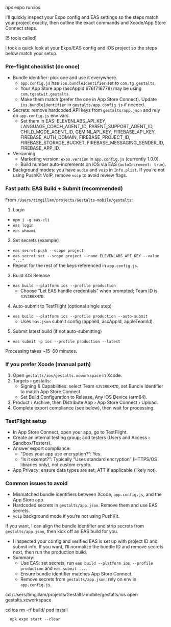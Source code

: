 npx expo run:ios

I'll quickly inspect your Expo config and EAS settings so the steps match your project exactly, then outline the exact commands and Xcode/App Store Connect steps.

[5 tools called]

I took a quick look at your Expo/EAS config and iOS project so the steps below match your setup.

### Pre-flight checklist (do once)
- Bundle identifier: pick one and use it everywhere.
  - `app.config.js` has `ios.bundleIdentifier` set to `com.tg.gestalts`.
  - Your App Store app (ascAppId 6761716778) may be using `com.tgsatwit.gestalts`.
  - Make them match (prefer the one in App Store Connect). Update `ios.bundleIdentifier` in `gestalts/app.config.js` if needed.
- Secrets: remove hardcoded API keys from `gestalts/app.json` and rely on `app.config.js` env vars.
  - Set them in EAS: ELEVENLABS_API_KEY, LANGUAGE_COACH_AGENT_ID, PARENT_SUPPORT_AGENT_ID, CHILD_MODE_AGENT_ID, GEMINI_API_KEY, FIREBASE_API_KEY, FIREBASE_AUTH_DOMAIN, FIREBASE_PROJECT_ID, FIREBASE_STORAGE_BUCKET, FIREBASE_MESSAGING_SENDER_ID, FIREBASE_APP_ID.
- Versioning:
  - Marketing version: `expo.version` in `app.config.js` (currently 1.0.0).
  - Build number auto-increments on iOS via EAS (`autoIncrement: true`).
- Background modes: you have `audio` and `voip` in `Info.plist`. If you’re not using PushKit VoIP, remove `voip` to avoid review flags.

### Fast path: EAS Build + Submit (recommended)
From `/Users/timgillam/projects/Gestalts-mobile/gestalts`:
1) Login
- `npm i -g eas-cli`
- `eas login`
- `eas whoami`

2) Set secrets (example)
- `eas secret:push --scope project`
- `eas secret:set --scope project --name ELEVENLABS_API_KEY --value "..."` 
- Repeat for the rest of the keys referenced in `app.config.js`.

3) Build iOS Release
- `eas build --platform ios --profile production`
  - Choose “Let EAS handle credentials” when prompted; Team ID is `4JV3RGXM7D`.

4) Auto-submit to TestFlight (optional single step)
- `eas build --platform ios --profile production --auto-submit`
  - Uses `eas.json` submit config (appleId, ascAppId, appleTeamId).

5) Submit latest build (if not auto-submitting)
- `eas submit -p ios --profile production --latest`

Processing takes ~15–60 minutes.

### If you prefer Xcode (manual path)
1) Open `gestalts/ios/gestalts.xcworkspace` in Xcode.
2) Targets › gestalts:
   - Signing & Capabilities: select Team `4JV3RGXM7D`, set Bundle Identifier to match App Store Connect.
   - Set Build Configuration to Release, Any iOS Device (arm64).
3) Product › Archive, then Distribute App › App Store Connect › Upload.
4) Complete export compliance (see below), then wait for processing.

### TestFlight setup
- In App Store Connect, open your app, go to TestFlight.
- Create an internal testing group; add testers (Users and Access › Sandbox/Testers).
- Answer export compliance:
  - “Does your app use encryption?”: Yes.
  - “Is it exempt?”: Typically “Uses standard encryption” (HTTPS/OS libraries only), not custom crypto.
- App Privacy: ensure data types are set; ATT if applicable (likely not).

### Common issues to avoid
- Mismatched bundle identifiers between Xcode, `app.config.js`, and the App Store app.
- Hardcoded secrets in `gestalts/app.json`. Remove them and use EAS secrets.
- `voip` background mode if you’re not using PushKit.

If you want, I can align the bundle identifier and strip secrets from `gestalts/app.json`, then kick off an EAS build for you. 

- I inspected your config and verified EAS is set up with project ID and submit info. If you want, I’ll normalize the bundle ID and remove secrets next, then run the production build.
- Summary:
  - Use EAS: set secrets, run `eas build --platform ios --profile production` and `eas submit ...`.
  - Ensure bundle identifier matches App Store Connect.
  - Remove secrets from `gestalts/app.json`; rely on env in `app.config.js`.

cd /Users/timgillam/projects/Gestalts-mobile/gestalts/ios
open gestalts.xcworkspace

   cd ios
   rm -rf build/
   pod install

      npx expo start --clear